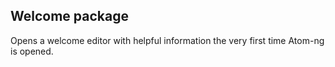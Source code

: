 ## Welcome package

Opens a welcome editor with helpful information the very first time Atom-ng is opened.
